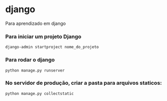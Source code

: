 # django
Para aprendizado em django


### Para iniciar um projeto Django
```
django-admin startproject nome_do_projeto
```

### Para rodar o django
```
python manage.py runserver

```

### No servidor de produção, criar a pasta para arquivos staticos:
```
python manage.py collectstatic
```